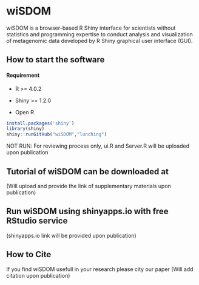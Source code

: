 # wiSDOM

wiSDOM is a browser-based R Shiny interface for scientists without statistics and programming expertise to conduct analysis and visualization of metagenomic data developed by R Shiny graphical user interface (GUI).

## How to start the software

#### Requirement
* R >= 4.0.2
* Shiny >= 1.2.0

* Open R 
```R
install.packages('shiny')
library(shiny)
shiny::runGitHub("wiSDOM","lunching")
```
NOT RUN: For reviewing process only, ui.R and Server.R will be uploaded upon publication

## Tutorial of wiSDOM can be downloaded at

(Will upload and provide the link of supplementary materials upon publication)

## Run wiSDOM using shinyapps.io with free RStudio service

(shinyapps.io link will be provided upon publication)

## How to Cite

If you find wiSDOM usefull in your research please city our paper
(Will add citation upon publication)
